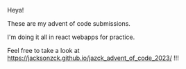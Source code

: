 Heya! 

These are my advent of code submissions. 

I'm doing it all in react webapps for practice. 

Feel free to take a look at https://jacksonzck.github.io/jazck_advent_of_code_2023/ !!!